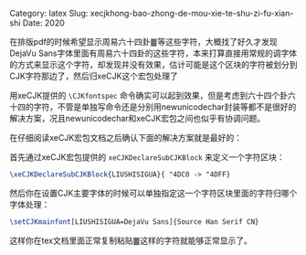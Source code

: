 Category: latex
Slug: xecjkhong-bao-zhong-de-mou-xie-te-shu-zi-fu-xian-shi
Date: 2020

在排版pdf的时候希望显示周易六十四卦䷀等这些字符，大概找了好久才发现DejaVu Sans字体里面有周易六十四卦的这些字符，本来打算直接用常规的调字体的方式来显示这个字符，却发现并没有效果，估计可能是这个区块的字符被划分到CJK字符那边了，然后归xeCJK这个宏包处理了

用xeCJK提供的 `\CJKfontspec` 命令确实可以起到效果，但是考虑到六十四个卦六十四的字符，不管是单独写命令还是分别用newunicodechar封装等都不是很好的解决方案，况且newunicodechar和xeCJK宏包之间也似乎有协调问题。

在仔细阅读xeCJK宏包文档之后确认下面的解决方案就是最好的：

首先通过xeCJK宏包提供的 `xeCJKDeclareSubCJKBlock` 来定义一个字符区块：

```latex
\xeCJKDeclareSubCJKBlock{LIUSHISIGUA}{ "4DC0 -> "4DFF}
```

然后你在设置CJK主要字体的时候可以单独指定这一个字符区块里面的字符归哪个字体处理：

```latex
\setCJKmainfont[LIUSHISIGUA=DejaVu Sans]{Source Han Serif CN}
```

这样你在tex文档里面正常复制粘贴䷀这样的字符就能够正常显示了。